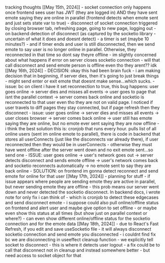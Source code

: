 tracking thoughts
  [[May 15th, 2024]]
    - socket connection only happens once frontend sees user has JWT (they are logged in) AND they have sent emote saying they are online in parallel (frontend detects when emote sent and just sets state var to true)
    - disconnect of socket connection triggered by closing browser tab, refreshing page, going to new page, logging out
    - on backend detection of disconnect (as captured by the socketio library - uncertain of what it does and doesnt detect) - a timer is set (maybe 10 minutes?) - and if timer ends and user is still disconnected, then we send emote to say user is no longer online in parallel. Otherwise, they reconnected in that time so dont say theyre offline
    - im slightly concerned about what happens if error on server closes socketio connection - will that call disconnect and send emote person is offline even tho they arent?? idk
  [[May 16th, 2024]]
    - DECISION: okay this had been brain fuck - i am making decision that in beginning, if server dies, then it's going to just break things - might send enter or exit emote that doesnt make sense...which sucks.
    - issue: bc on client i have it set reconnection to true, this bug happens: user goes online -> server dies and misses all events -> user goes to page that isnt the parallel context -> server comes back online and socketio is reconnected to that user even tho they are not on valid page. I noticed if user travels to diff pages they stay connected, but if page refresh then they disconnect
    - issue: user goes online -> server dies and misses all events -> user closes browser -> server comes back online -> user still has emote saying they are online, but no emote ever sent saying they are now offline
      - i think the best solution this is: cronjob that runs every hour. pulls list of all online users (sent im online emote to parallel), there is code in backend that stores all userConnects (just like the disconnects var already there), if user reconnected then they would be in userConnects - otherwise they must have went offline after the server went down and no exit emote sent...so send one
    - ISSUE: user goes online -> user's network goes out -> server detects disconnect and sends emote offline -> user's network comes back and socketio reconnects automatically -> no emote sent to say they are back online
      - SOLUTION: on frontend im gonna detect reconnect and send emote for online for that user
  [[May 17th, 2024]]
    - planning for stuff
      - if issue appears where people are sending emote they are active in parallel, but never sending emote they are offline
        - this prob means our server went down and never detected the socketio disconnect. In backend docs, i wrote note for only fix i can think of - which is cronjob to detect these edgecases and send disconnect emote
        - i suppose could also pull online/offline status on frontend and alert user and maybe give option to set offline - or maybe even show this status at all times (but show just on parallel context or where?)
        - can even show different online/offline status for the socketio connection and for the emote data
  [[May 18th, 2024]]
    - due to React's Fast Refresh, if you edit and save useSocketio file - it will always disconnect socketio connection and send emote you disconnected - i couldnt find fix bc we are disconnecting in useeffect cleanup function - we explicitly tell socket to disconnect - this is where it detects user logout - a fix could be to call that disconnect not in cleanup and instead somewhere better - but need access to socket object for that
